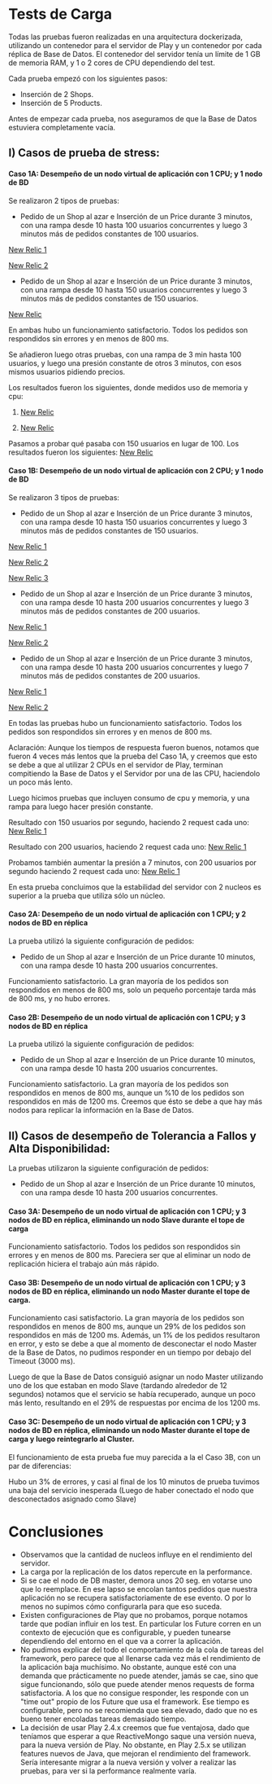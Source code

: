 # Tests de Carga

Todas las pruebas fueron realizadas en una arquitectura dockerizada, utilizando un contenedor para el servidor de Play y un contenedor por cada réplica de Base de Datos. El contenedor del servidor tenía un límite de 1 GB de memoria RAM, y 1 o 2 cores de CPU dependiendo del test.

Cada prueba empezó con los siguientes pasos:

- Inserción de 2 Shops.
- Inserción de 5 Products.

Antes de empezar cada prueba, nos aseguramos de que la Base de Datos estuviera completamente vacía.

## I) Casos de prueba de stress:

#### Caso 1A: Desempeño de un nodo virtual de aplicación con 1 CPU; y 1 nodo de BD

Se realizaron 2 tipos de pruebas:

- Pedido de un Shop al azar e Inserción de un Price durante 3 minutos, con una rampa desde 10 hasta 100 usuarios concurrentes y luego 3 minutos más de pedidos constantes de 100 usuarios.

[New Relic 1](https://rpm.newrelic.com/accounts/1142474/servers/19633973?tw%5Bend%5D=1468199823&tw%5Bstart%5D=1468199183)

[New Relic 2](https://rpm.newrelic.com/accounts/1142474/servers/19633973/processes?tw%5Bend%5D=1468199823&tw%5Bstart%5D=1468199183#id=5b2250726f6365737353616d706c65732f726f6f742f6a617661222c22225d)

- Pedido de un Shop al azar e Inserción de un Price durante 3 minutos, con una rampa desde 10 hasta 150 usuarios concurrentes y luego 3 minutos más de pedidos constantes de 150 usuarios.

[New Relic](https://rpm.newrelic.com/accounts/1142474/servers/19633973/processes?tw%5Bend%5D=1468202790&tw%5Bstart%5D=1468202245#id=5b2250726f6365737353616d706c65732f726f6f742f6a617661222c22225d)

En ambas hubo un funcionamiento satisfactorio. Todos los pedidos son respondidos sin errores y en menos de 800 ms.

Se añadieron luego otras pruebas, con una rampa de 3 min hasta 100 usuarios, y luego una presión constante de otros 3 minutos, con esos mismos usuarios pidiendo precios.

Los resultados fueron los siguientes, donde medidos uso de memoria y cpu:
1) [New Relic](https://rpm.newrelic.com/accounts/1142474/servers/19633973/processes?tw%5Bend%5D=1468199823&tw%5Bstart%5D=1468199183#id=5b2250726f6365737353616d706c65732f726f6f742f6a617661222c22225d)

2) [New Relic](https://rpm.newrelic.com/accounts/1142474/servers/19633973?tw%5Bend%5D=1468199823&tw%5Bstart%5D=1468199183)

Pasamos a probar qué pasaba con 150 usuarios en lugar de 100. Los resultados fueron los siguientes:
[New Relic](https://rpm.newrelic.com/accounts/1142474/servers/19633973/processes?tw%5Bend%5D=1468202790&tw%5Bstart%5D=1468202245#id=5b2250726f6365737353616d706c65732f726f6f742f6a617661222c22225d)

#### Caso 1B: Desempeño de un nodo virtual de aplicación con 2 CPU; y 1 nodo de BD

Se realizaron 3 tipos de pruebas:

- Pedido de un Shop al azar e Inserción de un Price durante 3 minutos, con una rampa desde 10 hasta 150 usuarios concurrentes y luego 3 minutos más de pedidos constantes de 150 usuarios.

[New Relic 1](https://rpm.newrelic.com/accounts/1142474/servers/19633973?tw%5Bend%5D=1468204034&tw%5Bstart%5D=1468203190)

[New Relic 2](https://rpm.newrelic.com/accounts/1142474/servers/19633973/processes?tw%5Bend%5D=1468204034&tw%5Bstart%5D=1468203190#id=5b2250726f6365737353616d706c65732f726f6f742f6a617661222c22225d)

[New Relic 3](https://rpm.newrelic.com/accounts/1142474/applications/17294755?tw%5Bend%5D=1468204098&tw%5Bstart%5D=1468203463)

- Pedido de un Shop al azar e Inserción de un Price durante 3 minutos, con una rampa desde 10 hasta 200 usuarios concurrentes y luego 3 minutos más de pedidos constantes de 200 usuarios.

[New Relic 1](https://rpm.newrelic.com/accounts/1142474/servers/19633973?tw%5Bend%5D=1468205079&tw%5Bstart%5D=1468204349)

[New Relic 2](https://rpm.newrelic.com/accounts/1142474/servers/19633973/processes?tw%5Bend%5D=1468205079&tw%5Bstart%5D=1468204349#id=5b2250726f6365737353616d706c65732f726f6f742f6a617661222c22225d)

- Pedido de un Shop al azar e Inserción de un Price durante 3 minutos, con una rampa desde 10 hasta 200 usuarios concurrentes y luego 7 minutos más de pedidos constantes de 200 usuarios.

[New Relic 1](https://rpm.newrelic.com/accounts/1142474/servers/19633973?tw%5Bend%5D=1468206413&tw%5Bstart%5D=1468205432)

[New Relic 2](https://rpm.newrelic.com/accounts/1142474/applications/17294755?tw%5Bend%5D=1468206424&tw%5Bstart%5D=1468205490)

En todas las pruebas hubo un funcionamiento satisfactorio. Todos los pedidos son respondidos sin errores y en menos de 800 ms.

Aclaración: Aunque los tiempos de respuesta fueron buenos, notamos que fueron 4 veces más lentos que la prueba del Caso 1A, y creemos que esto se debe a que al utilizar 2 CPUs en el servidor de Play, terminan compitiendo la Base de Datos y el Servidor por una de las CPU, haciendolo un poco más lento.

Luego hicimos pruebas que incluyen consumo de cpu y memoria, y una rampa para luego hacer presión constante.

Resultado con 150 usuarios por segundo, haciendo 2 request cada uno:
[New Relic 1](https://rpm.newrelic.com/accounts/1142474/servers/19633973?tw%5Bend%5D=1468204034&tw%5Bstart%5D=1468203190)

Resultado con 200 usuarios, haciendo 2 request cada uno:
[New Relic 1](https://rpm.newrelic.com/accounts/1142474/servers/19633973?tw%5Bend%5D=1468205079&tw%5Bstart%5D=1468204349)

Probamos también aumentar la presión a 7 minutos, con 200 usuarios por segundo haciendo 2 request cada uno:
[New Relic 1](https://rpm.newrelic.com/accounts/1142474/servers/19633973?tw%5Bend%5D=1468206413&tw%5Bstart%5D=1468205432)

En esta prueba concluimos que la estabilidad del servidor con 2 nucleos es superior a la prueba que utiliza sólo un núcleo.

#### Caso 2A: Desempeño de un nodo virtual de aplicación con 1 CPU; y 2 nodos de BD en réplica

La prueba utilizó la siguiente configuración de pedidos:

- Pedido de un Shop al azar e Inserción de un Price durante 10 minutos, con una rampa desde 10 hasta 200 usuarios concurrentes.

Funcionamiento satisfactorio. La gran mayoría de los pedidos son respondidos en menos de 800 ms, solo un pequeño porcentaje tarda más de 800 ms, y no hubo errores.

#### Caso 2B: Desempeño de un nodo virtual de aplicación con 1 CPU; y 3 nodos de BD en réplica

La prueba utilizó la siguiente configuración de pedidos:

- Pedido de un Shop al azar e Inserción de un Price durante 10 minutos, con una rampa desde 10 hasta 200 usuarios concurrentes.


Funcionamiento satisfactorio. La gran mayoría de los pedidos son respondidos en menos de 800 ms, aunque un %10 de los pedidos son respondidos en más de 1200 ms. Creemos que ésto se debe a que hay más nodos para replicar la información en la Base de Datos.


## II) Casos de desempeño de Tolerancia a Fallos y Alta Disponibilidad:

La pruebas utilizaron la siguiente configuración de pedidos:

- Pedido de un Shop al azar e Inserción de un Price durante 10 minutos, con una rampa desde 10 hasta 200 usuarios concurrentes.


#### Caso 3A: Desempeño de un nodo virtual de aplicación con 1 CPU; y 3 nodos de BD en réplica, eliminando un nodo Slave durante el tope de carga

Funcionamiento satisfactorio. Todos los pedidos son respondidos sin errores y en menos de 800 ms. Pareciera ser que al eliminar un nodo de replicación hiciera el trabajo aún más rápido.

#### Caso 3B: Desempeño de un nodo virtual de aplicación con 1 CPU; y 3 nodos de BD en réplica, eliminando un nodo Master durante el tope de carga.

Funcionamiento casi satisfactorio. La gran mayoría de los pedidos son respondidos en menos de 800 ms, aunque un 29% de los pedidos son respondidos en más de 1200 ms. Además, un 1% de los pedidos resultaron en error, y esto se debe a que al momento de desconectar el nodo Master de la Base de Datos, no pudimos responder en un tiempo por debajo del Timeout (3000 ms). 

Luego de que la Base de Datos consiguió asignar un nodo Master utilizando uno de los que estaban en modo Slave (tardando alrededor de 12 segundos) notamos que el servicio se había recuperado, aunque un poco más lento, resultando en el 29% de respuestas por encima de los 1200 ms.

#### Caso 3C: Desempeño de un nodo virtual de aplicación con 1 CPU; y 3 nodos de BD en réplica, eliminando un nodo Master durante el tope de carga y luego reintegrarlo al Cluster.

El funcionamiento de esta prueba fue muy parecida a la el Caso 3B, con un par de diferencias:

Hubo un 3% de errores, y casi al final de los 10 minutos de prueba tuvimos una baja del servicio inesperada (Luego de haber conectado el nodo que desconectados asignado como Slave)

# Conclusiones

- Observamos que la cantidad de nucleos influye en el rendimiento del servidor.
- La carga por la replicación de los datos repercute en la performance.
- Si se cae el nodo de DB master, demora unos 20 seg. en votarse uno que lo reemplace. En ese lapso se encolan tantos pedidos que nuestra aplicación no se recupera satisfactoriamente de ese evento. O por lo menos no supimos cómo configurarla para que eso suceda.
- Existen configuraciones de Play que no probamos, porque notamos tarde que podían influir en los test. En particular los Future corren en un contexto de ejecución que es configurable, y pueden tunearse dependiendo del entorno en el que va a correr la aplicación.
- No pudimos explicar del todo el comportamiento de la cola de tareas del framework, pero parece que al llenarse cada vez más el rendimiento de la aplicación baja muchísimo. No obstante, aunque esté con una demanda que prácticamente no puede atender, jamás se cae, sino que sigue funcionando, sólo que puede atender menos requests de forma satisfactoria. A los que no consigue responder, les responde con un "time out" propio de los Future que usa el framework. Ese tiempo es configurable, pero no se recomienda que sea elevado, dado que no es bueno tener encoladas tareas demasiado tiempo.
- La decisión de usar Play 2.4.x creemos que fue ventajosa, dado que teníamos que esperar a que ReactiveMongo saque una versión nueva, para la nueva versión de Play. No obstante, en Play 2.5.x se utilizan features nuevos de Java, que mejoran el rendimiento del framework. Sería interesante migrar a la nueva versión y volver a realizar las pruebas, para ver si la performance realmente varía.
